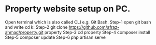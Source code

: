 # Property website setup on PC.
Open terminal which is also called CLI e.g. Git Bash.
Step-1 open git bash and write cd k: 
Step-2 git clone https://github.com/afraz-ahmad/property.git property
Step-3 cd property
Step-4 composer install
Step-5 composer update
Step-6 php artisan serve
